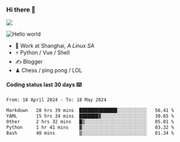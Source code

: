 ### Hi there 👋
![](https://komarev.com/ghpvc/?username=Xuhandsome)


<img src="https://github-readme-stats.vercel.app/api?username=XuHandsome&show_icons=true&theme=merko" alt="Hello world">

<br/>

- 🍻  Work at Shanghai, _A Linux SA_
- ⚡  Python / Vue / Shell
- ✍️  Blogger
- ♟  Chess / ping pong / LOL

#### Coding status last 30 days ⌨️

<!--START_SECTION:waka-->

```txt
From: 18 April 2024 - To: 18 May 2024

Markdown   28 hrs 39 mins  ██████████████░░░░░░░░░░░   56.41 %
YAML       15 hrs 34 mins  ███████▓░░░░░░░░░░░░░░░░░   30.65 %
Other      2 hrs 32 mins   █▒░░░░░░░░░░░░░░░░░░░░░░░   05.01 %
Python     1 hr 41 mins    ▓░░░░░░░░░░░░░░░░░░░░░░░░   03.32 %
Bash       40 mins         ▒░░░░░░░░░░░░░░░░░░░░░░░░   01.34 %
```

<!--END_SECTION:waka-->
